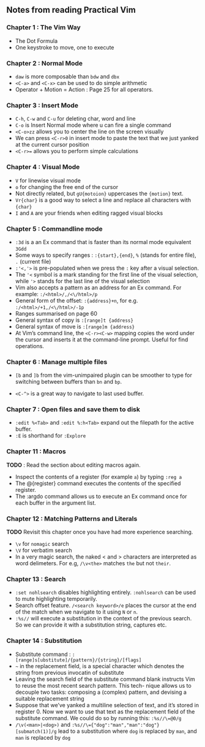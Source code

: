 ## Notes from reading Practical Vim

### Chapter 1 : The Vim Way

* The Dot Formula
* One keystroke to move, one to execute

### Chapter 2 : Normal Mode

* `daw` is more composable than `bdw` and `dbx`
* `<C-a>` and `<C-x>` can be used to do simple arithmetic
* Operator + Motion = Action : Page 25 for all operators.


### Chapter 3 : Insert Mode

* `C-h`, `C-w` and `C-u` for deleting char, word and line
* `C-o` is Insert Normal mode where u can fire a single command
* `<C-o>zz` allows you to center the line on the screen visually
* We can press `<C-r>0` in insert mode to paste the text that we just yanked at the current cursor position
* `<C-r>=` allows you to perform simple calculations

### Chapter 4 : Visual Mode

* `V` for linewise visual mode
* `o` for changing the free end of the cursor
* Not directly related, but `gU{motoion}` uppercases the `{motion}` text.
* `Vr{char}` is a good way to select a line and replace all characters with `{char}`
* `I` and `A` are your friends when editing ragged visual blocks

### Chapter 5 : Commandline mode

* `:3d` is a an Ex command that is faster than its normal mode equivalent `3Gdd`
* Some ways to specify ranges : `:{start},{end}`, `%` (stands for entire file), `.` (current file)
* `:'<,'>` is pre-populated when we press the `:` key after a visual selection.
* The `'<` symbol is a mark standing for the first line of the visual selection, while `'>` stands for the last line of the visual selection
* Vim also accepts a pattern as an address for an Ex command. For example: `:/<html>/,/<\/html>/p`
* General form of the offset: `:{address}+n`, for e.g. `:/<html>/+1,/<\/html>/-1p`
* Ranges summarised on page 60
* General syntax of copy is `:[range]t {address}`
* General syntax of move is `:[range]m {address}`
* At Vim’s command line, the `<C-r><C-w>` mapping copies the word under the cursor and inserts it at the command-line prompt. Useful for find operations.

### Chapter 6 : Manage multiple files

* `[b` and `]b` from the vim-unimpaired plugin can be smoother to type for
  switching between buffers than `bn` and `bp`.

* `<C-^>` is a great way to navigate to last used buffer.

### Chapter 7 : Open files and save them to disk

* `:edit %<Tab>` and `:edit %:h<Tab>` expand out the filepath for the active buffer.
* `:E` is shorthand for `:Explore`

### Chapter 11 : Macros

**TODO** : Read the section about editing macros again.

* Inspect the contents of a register (for example `a`) by typing `:reg a`
* The @{register} command executes the contents of the specified register.
* The :argdo command allows us to execute an Ex command once for each buffer in the argument list.

### Chapter 12 : Matching Patterns and Literals

**TODO** Revisit this chapter once you have had more experience searching.

* `\v` for `nomagic` search
* `\V` for verbatim search
* In a very magic search, the naked < and > characters are interpreted as word delimeters. For e.g, `/\v<the>` matches `the` but not `their`.

### Chapter 13 : Search

* `:set nohlsearch` disables highlighting entirely. `:nohlsearch` can be used
  to mute highlighting temporarily.
* Search offset feature. `/<search keyword>/e` places the cursor at the end of
  the match when we navigate to it using `N` or `n`.
* `:%s//` will execute a substitution in the context of the previous search. So
  we can provide it with a substitution string, captures etc.

### Chapter 14 : Substitution

* Substitute command : `:[range]s[ubstitute]/{pattern}/{string}/[flags]`
* `~` in the replacement field, is a special character which denotes the string
  from previous invocatin of substitute
* Leaving the search field of the substitute command blank instructs Vim to
  reuse the most recent search pattern. This tech- nique allows us to decouple
  two tasks: composing a (complex) pattern, and devising a suitable replacement
  string
* Suppose that we’ve yanked a multiline selection of text, and it’s stored in
  register 0. Now we want to use that text as the replacement field of the 
  substitute command. We could do so by running this: `:%s//\=@0/g`
* `/\v(<man>|<dog>)` and `:%s//\={"dog":"man","man":"dog"}[submatch(1)]/g` lead
  to a substitution where `dog` is replaced by `man`, and `man` is replaced by
  `dog`
